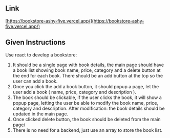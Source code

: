 ## Link
[https://bookstore-ashy-five.vercel.app/](https://bookstore-ashy-five.vercel.app/)

## Given Instructions

Use react to develop a bookstore:

1. It should be a single page with book details, the main page should have a book list showing book name, price, category and a delete button at the end for each book. There should be an add button at the top so the user can add a book.
2. Once you click the add a book button, it should popup a page, let the user add a book ( name, price, category and description ).
3. The book should be clickable, if the user clicks the book, it will show a popup page, letting the user be able to modify the book name, price, category and description. After modification: the book details should be updated in the main page.
4. Once clicked delete button, the book should be deleted from the main page/
5. There is no need for a backend, just use an array to store the book list.

